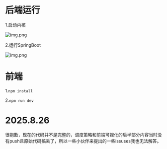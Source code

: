 # 后端运行
1.启动内核

![img.png](image/img.png)

2.运行SpringBoot


![img.png](image/img1.png)


# 前端

1.``` npm install ```

2.``` npm run dev ```



# 2025.8.26
很抱歉，现在的代码并不是完整的，调度策略和前端可视化的后半部分内容当时没有push且原始代码搞丢了，所以一些小伙伴来提出的一些issuses我也无法解答。
